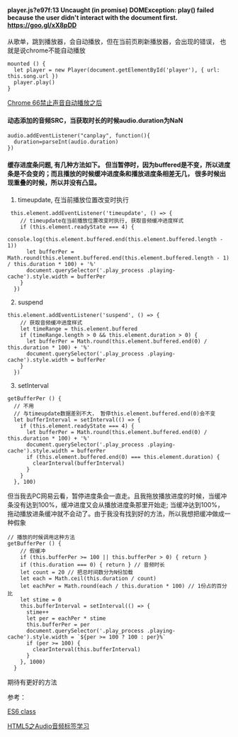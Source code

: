 #### player.js?e97f:13 Uncaught (in promise) DOMException: play() failed because the user didn't interact with the document first. https://goo.gl/xX8pDD

从歌单，跳到播放器，会自动播放，但在当前页刷新播放器，会出现的错误， 也就是说chrome不能自动播放

```
mounted () {
  let player = new Player(document.getElementById('player'), { url: this.song.url })
  player.play()
}
```

[Chrome 66禁止声音自动播放之后](https://juejin.im/post/5af7129bf265da0b8262df4c)

#### 动态添加的音频SRC，当获取时长的时候audio.duration为NaN 

```
audio.addEventListener("canplay", function(){
  duration=parseInt(audio.duration)
})
```

#### 缓存进度条问题, 有几种方法如下。 但当暂停时，因为buffered是不变，所以进度条是不会变的；而且播放的时候缓冲进度条和播放进度条相差无几， 很多时候出现重叠的时候，所以并没有凸显。

1. timeupdate, 在当前播放位置改变时执行

```
 this.element.addEventListener('timeupdate', () => {
    // timeupdate在当前播放位置改变时执行, 获取音频缓冲进度样式
    if (this.element.readyState === 4) {
      console.log(this.element.buffered.end(this.element.buffered.length - 1))
      let bufferPer = Math.round(this.element.buffered.end(this.element.buffered.length - 1) / this.duration * 100) + '%'
      document.querySelector('.play_process .playing-cache').style.width = bufferPer
    }
  })
```

2. suspend

```
this.element.addEventListener('suspend', () => {
    // 获取音频缓冲进度样式
    let timeRange = this.element.buffered
    if (timeRange.length > 0 && this.element.duration > 0) {
      let bufferPer = Math.round(this.element.buffered.end(0) / this.duration * 100) + '%'
      document.querySelector('.play_process .playing-cache').style.width = bufferPer
    }
  })
```

3. setInterval

```
getBufferPer () {
  // 不用
  // 与timeupdate数据差别不大， 暂停this.element.buffered.end(0)会不变
  let bufferInterval = setInterval(() => {
    if (this.element.readyState === 4) {
      let bufferPer = Math.round(this.element.buffered.end(0) / this.duration * 100) + '%'
      document.querySelector('.play_process .playing-cache').style.width = bufferPer
      if (this.element.buffered.end(0) === this.element.duration) {
        clearInterval(bufferInterval)
      }
    }
  }, 100)
```

但当我去PC网易云看，暂停进度条会一直走。且我拖放播放进度的时候，当缓冲条没有达到100%，缓冲进度又会从播放进度条那里开始走; 当缓冲达到100%， 拖动播放进条缓冲就不会动了。由于我没有找到好的方法，所以我想把缓冲做成一种假象

```
// 播放的时候调用这种方法
getBufferPer () {
    // 假缓冲
    if (this.bufferPer >= 100 || this.bufferPer > 0) { return }
    if (this.duration === 0) { return } // 音频时长
    let count = 20 // 把总时间数分为N份加载
    let each = Math.ceil(this.duration / count)
    let eachPer = Math.round(each / this.duration * 100) // 1份占的百分比
    let stime = 0
    this.bufferInterval = setInterval(() => {
      stime++
      let per = eachPer * stime
      this.bufferPer = per
      document.querySelector('.play_process .playing-cache').style.width = `${per >= 100 ? 100 : per}%`
      if (per >= 100) {
        clearInterval(this.bufferInterval)
      }
    }, 1000)
  }
```

期待有更好的方法


参考：

[ES6 class](http://caibaojian.com/es6/class.html)

[HTML5之Audio音频标签学习](http://caibaojian.com/html5-audio.html)